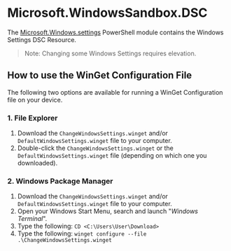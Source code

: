 # Microsoft.WindowsSandbox.DSC

The [Microsoft.Windows.settings](https://www.powershellgallery.com/packages/Microsoft.Windows.Settings) PowerShell module contains the Windows Settings DSC Resource.

> Note: Changing some Windows Settings requires elevation.

## How to use the WinGet Configuration File

The following two options are available for running a WinGet Configuration file on your device.

### 1. File Explorer

1. Download the `ChangeWindowsSettings.winget` and/or `DefaultWindowsSettings.winget` file to your computer.
2. Double-click the `ChangeWindowsSettings.winget` or the `DefaultWindowsSettings.winget` file (depending on which one you downloaded).

### 2. Windows Package Manager

1. Download the `ChangeWindowsSettings.winget` and/or `DefaultWindowsSettings.winget` file to your computer.
2. Open your Windows Start Menu, search and launch "_Windows Terminal_".
3. Type the following: `CD <C:\Users\User\Download>`
4. Type the following: `winget configure --file .\ChangeWindowsSettings.winget`
